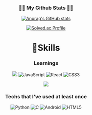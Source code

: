 <div align="center">
  

<h3 align="center">👩‍💻 My Github Stats 👩‍💻</h3>

[![Anurag's GitHub stats](https://github-readme-stats.vercel.app/api?username=SunYerim&hide_title=true&show_icons=true&include_all_commits=true&disable_animations=true&theme=vue)](https://github.com/anuraghazra/github-readme-stats) 

[![Solved.ac Profile](http://mazassumnida.wtf/api/v2/generate_badge?boj=yaelim6)](https://solved.ac/yaelim6/)

  # 💪Skills
### Learnings
<img src="https://img.shields.io/badge/node.js-339933?style=for-the-badge&logo=Node.js&logoColor=white"> ![JavaScript](https://img.shields.io/badge/JavaScript-F7DF1E.svg?&style=for-the-badge&logo=JavaScript&logoColor=white) ![React](https://img.shields.io/badge/React-40AEF0.svg?&style=for-the-badge&logo=React&logoColor=white)  ![CSS3](https://img.shields.io/badge/CSS3-1572B6.svg?&style=for-the-badge&logo=CSS3&logoColor=white) 
  
   <img src="https://img.shields.io/badge/flutter-02569B?style=for-the-badge&logo=flutter&logoColor=white">
  
###  Techs that I've used at least once 
  
![Python](https://img.shields.io/badge/Python-3776AB.svg?&style=for-the-badge&logo=Python&logoColor=white) ![C](https://img.shields.io/badge/C-A8B9CC.svg?&style=for-the-badge&logo=C&logoColor=white) ![Android](https://img.shields.io/badge/Android-3DDC84.svg?&style=for-the-badge&logo=Android&logoColor=white)  ![HTML5](https://img.shields.io/badge/HTML5-E34F26.svg?&style=for-the-badge&logo=HTML5&logoColor=white)
  
  
  
  
</div>


<!--![Top Langs](https://github-readme-stats.vercel.app/api/top-langs/?username=SunYerim&layout=compact&theme=tokyonight)--->

<!---
SunYerim/SunYerim is a ✨ special ✨ repository because its `README.md` (this file) appears on your GitHub profile.
You can click the Preview link to take a look at your changes.
--->
